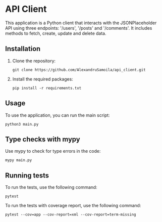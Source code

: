 # API Client

This application is a Python client that interacts with the JSONPlaceholder API using three endpoints: '/users', '/posts' and '/comments'. It includes methods to fetch, create, update and delete data.

## Installation

1. Clone the repository:

   ```
   git clone https://github.com/AlexandruSamoila/api_client.git
   ```

2. Install the required packages:
   ```
   pip install -r requirements.txt
   ```

## Usage

To use the application, you can run the main script:

```
python3 main.py
```

## Type checks with mypy

Use mypy to check for type errors in the code:

```
mypy main.py
```

## Running tests

To run the tests, use the following command:

```
pytest
```

To run the tests with coverage report, use the following command:

```
pytest --cov=app --cov-report=xml --cov-report=term-missing
```
